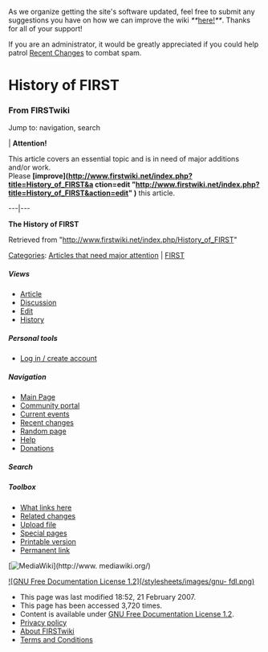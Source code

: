 As we organize getting the site's software updated, feel free to submit any
suggestions you have on how we can improve the wiki
_**_[here!](/index.php/User:Hallry/Suggestions "User:Hallry/Suggestions"
)_**_. Thanks for all of your support!

If you are an administrator, it would be greatly appreciated if you could help
patrol [Recent Changes](/index.php/Special:Recentchanges
"Special:Recentchanges" ) to combat spam.

# History of FIRST

### From FIRSTwiki

Jump to: navigation, search

| **Attention!**  

This article covers an essential topic and is in need of major additions
and/or work.  
Please **[improve](http://www.firstwiki.net/index.php?title=History_of_FIRST&a
ction=edit
"http://www.firstwiki.net/index.php?title=History_of_FIRST&action=edit" )**
this article.  
  
---|---  
  
  
**The History of FIRST**

Retrieved from "<http://www.firstwiki.net/index.php/History_of_FIRST>"

[Categories](/index.php?title=Special:Categories&article=History_of_FIRST
"Special:Categories" ): [Articles that need major
attention](/index.php/Category:Articles_that_need_major_attention
"Category:Articles that need major attention" ) |
[FIRST](/index.php/Category:FIRST "Category:FIRST" )

##### Views

  * [Article](/index.php/History_of_FIRST)
  * [Discussion](/index.php?title=Talk:History_of_FIRST&action=edit)
  * [Edit](/index.php?title=History_of_FIRST&action=edit)
  * [History](/index.php?title=History_of_FIRST&action=history)

##### Personal tools

  * [Log in / create account](/index.php?title=Special:Userlogin&returnto=History_of_FIRST)

[](/index.php/Main_Page "Main Page" )

##### Navigation

  * [Main Page](/index.php/Main_Page)
  * [Community portal](/index.php/FIRSTwiki:Community_portal)
  * [Current events](/index.php/Current_events)
  * [Recent changes](/index.php/Special:Recentchanges)
  * [Random page](/index.php/Special:Random)
  * [Help](/index.php/FIRSTwiki:Help)
  * [Donations](/index.php/FIRSTwiki:Site_support)

##### Search



##### Toolbox

  * [What links here](/index.php/Special:Whatlinkshere/History_of_FIRST)
  * [Related changes](/index.php/Special:Recentchangeslinked/History_of_FIRST)
  * [Upload file](/index.php/Special:Upload)
  * [Special pages](/index.php/Special:Specialpages)
  * [Printable version](/index.php?title=History_of_FIRST&printable=yes)
  * [Permanent link](/index.php?title=History_of_FIRST&oldid=55968)

[![MediaWiki](/skins/common/images/poweredby_mediawiki_88x31.png)](http://www.
mediawiki.org/)

[![GNU Free Documentation License 1.2](/stylesheets/images/gnu-
fdl.png)](http://www.gnu.org/copyleft/fdl.html)

  * This page was last modified 18:52, 21 February 2007.
  * This page has been accessed 3,720 times.
  * Content is available under [GNU Free Documentation License 1.2](http://www.gnu.org/copyleft/fdl.html "http://www.gnu.org/copyleft/fdl.html" ).
  * [Privacy policy](/index.php/FIRSTwiki:Privacy_policy "FIRSTwiki:Privacy policy" )
  * [About FIRSTwiki](/index.php/FIRSTwiki:About "FIRSTwiki:About" )
  * [Terms and Conditions](/index.php/FIRSTwiki:Terms_and_conditions "FIRSTwiki:Terms and conditions" )

